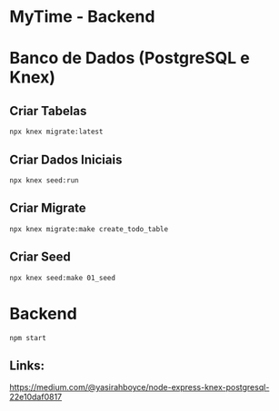 # MyTime - Backend

# Banco de Dados (PostgreSQL e Knex)
## Criar Tabelas
```npx knex migrate:latest```

## Criar Dados Iniciais
```npx knex seed:run```

## Criar Migrate
```npx knex migrate:make create_todo_table```

## Criar Seed
```npx knex seed:make 01_seed```

# Backend
```npm start```

## Links:
https://medium.com/@yasirahboyce/node-express-knex-postgresql-22e10daf0817